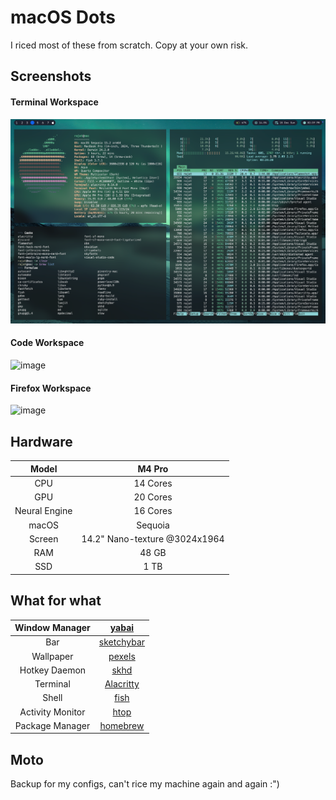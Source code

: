 # macOS Dots
I riced most of these from scratch. Copy at your own risk.

## Screenshots

#### Terminal Workspace

![image](./assets/hs.png)


#### Code Workspace

![image](./assets/vsc.png)

#### Firefox Workspace

![image](./assets/yt.png)

## Hardware

| Model | M4 Pro |
|:---: |:---:|
| CPU | 14 Cores |
| GPU | 20 Cores |
| Neural Engine | 16 Cores |
| macOS | Sequoia |
| Screen | 14.2" Nano-texture @3024x1964 |
| RAM | 48 GB |
| SSD | 1 TB |




## What for what

| Window Manager | [yabai](https://github.com/koekeishiya/yabai) |
|:---: |:---:|
| Bar | [sketchybar](https://github.com/FelixKratz/SketchyBar) |
| Wallpaper | [pexels](https://www.pexels.com/search/4k%20wallpaper/) |
| Hotkey Daemon | [skhd](https://github.com/koekeishiya/skhd) |
| Terminal | [Alacritty](https://github.com/alacritty/alacritty) |
| Shell | [fish](https://fishshell.com/) |
| Activity Monitor | [htop](https://htop.dev/) |
| Package Manager | [homebrew](https://brew.sh/) |


## Moto
Backup for my configs, can't rice my machine again and again :")
